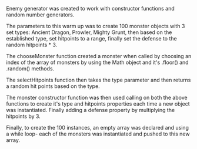 Enemy generator was created to work with constructor functions and random number generators. 

The parameters to this warm up was to create 100 monster objects with 3 set types: Ancient Dragon, Prowler, Mighty Grunt, then based on the established type, set hitpoints to a range, finally set the defense to the random hitpoints * 3. 

The chooseMonster function created a monster when called by choosing an index of the array of monsters by using the Math object and it's .floor() and .random() methods.

The selectHitpoints function then takes the type parameter and then returns a random hit points based on the type.

The monster constructor function was then used calling on both the above functions to create it's type and hitpoints properties each time a new object was instantiated. Finally adding a defense property by multiplying the hitpoints by 3. 

Finally, to create the 100 instances, an empty array was declared and using a while loop- each of the monsters was instantiated and pushed to this new array.


